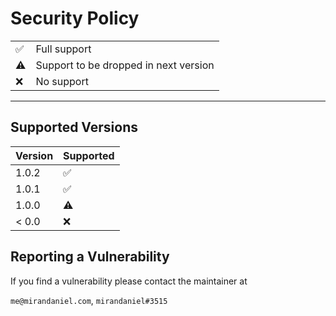 # Security Policy




|                     |                                       |
| ------------------- | ------------------------------------- |
| :white_check_mark:  | Full support                          |
| :warning:           | Support to be dropped in next version |
| :x:                 | No support                            |

---

## Supported Versions


| Version | Supported          |
| ------- | ------------------ |
| 1.0.2   | :white_check_mark: |
| 1.0.1   | :white_check_mark: |
| 1.0.0   | :warning:          |
| < 0.0   | :x:                |

## Reporting a Vulnerability

If you find a vulnerability please contact the maintainer at

`me@mirandaniel.com`, `mirandaniel#3515`
